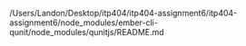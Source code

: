 /Users/Landon/Desktop/itp404/itp404-assignment6/itp404-assignment6/node_modules/ember-cli-qunit/node_modules/qunitjs/README.md